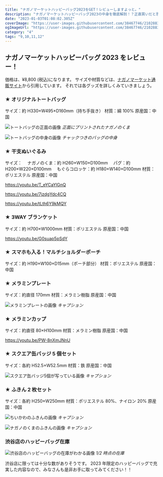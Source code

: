 ```yaml
---
title: "ナガノマーケットハッピーバッグ2023をGET！レビューしますよっと。"
description: "ナガノマーケットハッピーバッグ2023の中身を徹底解剖！？正直買いだと思います。"
date: "2023-01-03T01:08:02.305Z"
coverImage: "https://user-images.githubusercontent.com/38467746/210288302-c07d9fb9-927c-41ce-8fca-4c0bbb62ae0d.jpeg"
ogImageUrl: "https://user-images.githubusercontent.com/38467746/210288302-c07d9fb9-927c-41ce-8fca-4c0bbb62ae0d.jpeg"
category: "4"
tags: "9,10,11,12"
---
```


## ナガノマーケットハッピーバッグ 2023 をレビュー！

価格は、¥8,800 (税込)になります。
サイズや材質などは、[ナガノマーケット通販サイト](https://nagano-market.jp/products/4582662923638)から引用しています。
それでは各グッズを詳しくみていきましょう。

### ★ オリジナルトートバッグ

サイズ：約 H330×W495×D160mm（持ち手抜き）
材質：綿 100%
原産国：中国

![トートバッグの正面の画像](https://user-images.githubusercontent.com/38467746/210239684-6fba934f-5069-45e4-920a-7a5c925e9c28.jpeg)
_正面にプリントされたナガノのくま_

![トートバッグの中身の画像](https://user-images.githubusercontent.com/38467746/210239688-d50579fe-8611-4440-85f4-2b1c3b6e4d12.jpeg)
_チャックつきのバッグの中身_

### ★ 干支ぬいぐるみ

サイズ：
　ナガノのくま：約 H260×W150×D100mm
　パグ：約 H200×W220×D100mm
　もぐらコロッケ：約 H180×W140×D100mm
材質：ポリエステル
原産国：中国

https://youtu.be/T_eYCaYlGnQ

https://youtu.be/7jzdgYdc4CQ

https://youtu.be/tLth6Y9kMQY

### ★ 3WAY ブランケット

サイズ：約 H700×W1000mm
材質：ポリエステル
原産国：中国

https://youtu.be/G0suap5pSdY

### ★ スマホも入る！マルチショルダーポーチ

サイズ：約 H190×W100×D15mm（ポーチ部分）
材質：ポリエステル
原産国：中国

### ★ メラミンプレート

サイズ：約直径 170mm
材質：メラミン樹脂
原産国：中国

![メラミンプレートの画像](https://user-images.githubusercontent.com/38467746/210239584-68d4ee10-e8b1-4a0f-b6b8-c4003165d74e.jpeg)
_キャプション_

### ★ メラミンカップ

サイズ：約直径 80×H100mm
材質：メラミン樹脂
原産国：中国

https://youtu.be/PW-8nXmJNnU

### ★ スクエア缶バッジ 5 個セット

サイズ：各約 H52.5×W52.5mm
材質：鉄
原産国：中国

![スクエア缶バッジ5個が写っている画像](https://user-images.githubusercontent.com/38467746/210239549-b306c9f5-d246-4cc2-8ba9-461587905cd0.jpeg)
_キャプション_

### ★ ふきん 2 枚セット

サイズ：各約 H250×W250mm
材質：ポリエステル 80%、ナイロン 20%
原産国：中国

![ちいかわのふきんの画像](https://user-images.githubusercontent.com/38467746/210239569-520206d1-32df-4065-9414-837ae63cb4bd.jpeg)
_キャプション_

![ナガノのくまのふきんの画像](https://user-images.githubusercontent.com/38467746/210239579-032b0935-ea39-4498-b013-39b14d4fda17.jpeg)
_キャプション_

### 渋谷店のハッピーバッグ在庫

![渋谷店のハッピーバッグの在庫がわかる画像](https://user-images.githubusercontent.com/38467746/210288304-38d8d80d-86b8-4cb3-9bb2-cb3ad0bb7d6e.jpeg)
_1/2 時点の在庫_

渋谷店に限っては十分な数がありそうです。
2023 年限定のハッピーバッグで充実した内容なので、みなさんも是非お手に取ってみてください！！
